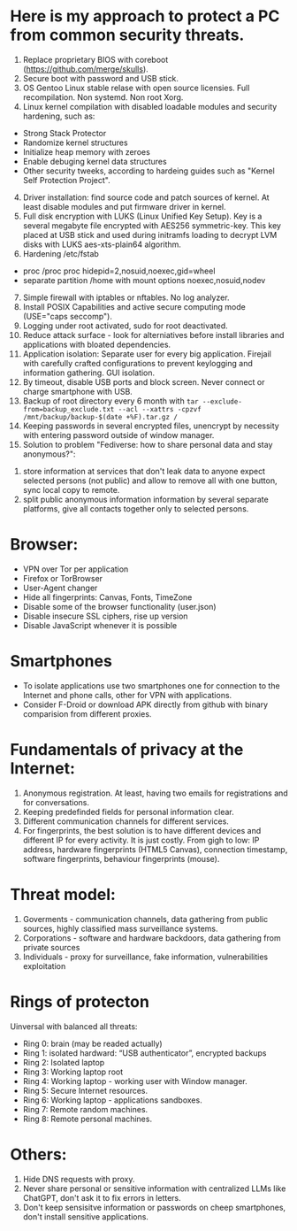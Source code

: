 # Here is my approach to protect a PC from common security threats.
1. Replace proprietary BIOS with coreboot (https://github.com/merge/skulls).
2. Secure boot with password and USB stick.
2. OS Gentoo Linux stable relase with open source licensies. Full recompilation. Non systemd. Non root Xorg.
3. Linux kernel compilation with disabled loadable modules and security hardening, such as:
- Strong Stack Protector
- Randomize kernel structures
- Initialize heap memory with zeroes
- Enable debuging kernel data structures
- Other security tweeks, according to hardeing guides such as "Kernel Self Protection Project".
4. Driver installation: find source code and patch sources of kernel. At least disable modules and put firmware driver in kernel.
5. Full disk encryption with LUKS (Linux Unified Key Setup). Key is a several megabyte file encrypted with AES256 symmetric-key. This key placed at USB stick and used during initramfs loading to decrypt LVM disks with LUKS aes-xts-plain64 algorithm.
6. Hardening /etc/fstab
- proc /proc proc hidepid=2,nosuid,noexec,gid=wheel
- separate partition /home with mount options noexec,nosuid,nodev
7. Simple firewall with iptables or nftables. No log analyzer.
8. Install POSIX Capabilities and active secure computing mode (USE="caps seccomp").
9. Logging under root activated, sudo for root deactivated.
10. Reduce attack surface - look for alterniatives before install libraries and applications with bloated dependencies.
11. Application isolation: Separate user for every big application. Firejail with carefully crafted configurations to prevent keylogging and information gathering. GUI isolation.
12. By timeout, disable USB ports and block screen. Never connect or charge smartphone with USB.
13. Backup of root directory every 6 month with ```tar --exclude-from=backup_exclude.txt --acl --xattrs -cpzvf /mnt/backup/backup-$(date +%F).tar.gz /```
14. Keeping passwords in several encrypted files, unencrypt by necessity with entering password outside of window manager.
15. Solution to problem "Fediverse: how to share personal data and stay anonymous?":
   1) store information at services that don't leak data to anyone expect selected persons (not public) and allow to remove all with one button, sync local copy to remote.
   2) split public anonymous information information by several separate platforms, give all contacts together only to selected persons.

# Browser:
- VPN over Tor per application
- Firefox or TorBrowser
- User-Agent changer
- Hide all fingerprints: Canvas, Fonts, TimeZone
- Disable some of the browser functionality (user.json)
- Disable insecure SSL ciphers, rise up version
- Disable JavaScript whenever it is possible

# Smartphones
- To isolate applications use two smartphones one for connection to the Internet and phone calls, other for VPN with applications.
- Consider F-Droid or download APK directly from github with binary comparision from different proxies.

# Fundamentals of privacy at the Internet:
1. Anonymous registration. At least, having two emails for registrations and for conversations.
2. Keeping predefinded fields for personal information clear.
3. Different communication channels for different services.
4. For fingerprints, the best solution is to have different devices and different IP for every activity. It is just costly. From gigh to low: IP address, hardware fingerprints (HTML5 Canvas), connection timestamp, software fingerprints, behaviour fingerprints (mouse).

# Threat model:
1. Goverments - communication channels, data gathering from public sources, highly classified mass surveillance systems.
2. Corporations - software and hardware backdoors, data gathering from private sources
3. Individuals - proxy for surveillance, fake information, vulnerabilities exploitation

# Rings of protecton
Uinversal with balanced all threats:
- Ring 0: brain (may be readed actually)
- Ring 1: isolated hardward: “USB authenticator”, encrypted backups
- Ring 2: Isolated laptop
- Ring 3: Working laptop root
- Ring 4: Working laptop - working user with Window manager.
- Ring 5: Secure Internet resources.
- Ring 6: Working laptop - applications sandboxes.
- Ring 7: Remote random machines.
- Ring 8: Remote personal machines.

# Others:
1. Hide DNS requests with proxy.
2. Never share personal or sensitive information with centralized LLMs like ChatGPT, don't ask it to fix errors in letters.
3. Don't keep sensisitve information or passwords on cheep smartphones, don't install sensitive applications.
